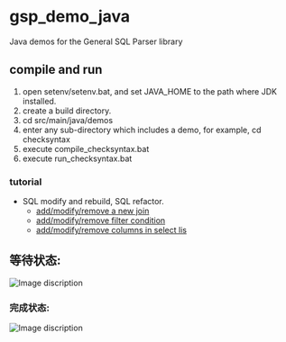 # gsp_demo_java
Java demos for the General SQL Parser library

## compile and run
1. open setenv/setenv.bat, and set JAVA_HOME to the path where JDK installed.
2. create a build directory.
2. cd src/main/java/demos
3. enter any sub-directory which includes a demo, for example, cd checksyntax
4. execute compile_checksyntax.bat
5. execute run_checksyntax.bat

### tutorial

- SQL modify and rebuild, SQL refactor.
  - [add/modify/remove a new join](src/test/java/scriptWriter/testModifySql.java)
  - [add/modify/remove filter condition](src/test/java/scriptWriter/testModifySql.java)
  - [add/modify/remove columns in select lis](src/test/java/scriptWriter/testModifySql.java)
  
  
 ##   等待状态:
  ![Image discription](https://dss0.bdstatic.com/70cFvHSh_Q1YnxGkpoWK1HF6hhy/it/u=2700199794,2936076214&fm=26&gp=0.jpg)
  
  
  
 ### 完成状态:
  ![Image discription](https://ss3.bdstatic.com/70cFv8Sh_Q1YnxGkpoWK1HF6hhy/it/u=3524168456,1333029941&fm=26&gp=0.jpg)

